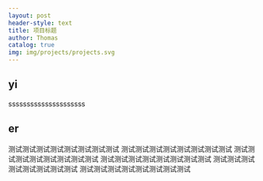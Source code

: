 ```yaml
---
layout: post
header-style: text
title: 项目标题
author: Thomas
catalog: true
img: img/projects/projects.svg
---
```


## yi
sssssssssssssssssssss
## er
测试测试测试测试测试测试测试测试
测试测试测试测试测试测试测试测试
测试测试测试测试测试测试测试测试
测试测试测试测试测试测试测试测试
测试测试测试测试测试测试测试测试
测试测试测试测试测试测试测试测试